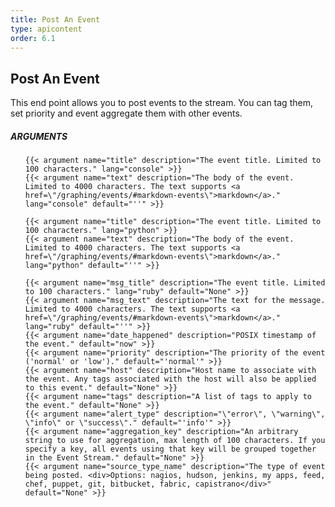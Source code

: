 ```yaml
---
title: Post An Event
type: apicontent
order: 6.1
---
```


## Post An Event
This end point allows you to post events to the stream. You can tag them, set priority and event aggregate them with other events.

##### ARGUMENTS
<ul class="arguments">

    {{< argument name="title" description="The event title. Limited to 100 characters." lang="console" >}}
    {{< argument name="text" description="The body of the event. Limited to 4000 characters. The text supports <a href=\"/graphing/events/#markdown-events\">markdown</a>." lang="console" default="''" >}}

    {{< argument name="title" description="The event title. Limited to 100 characters." lang="python" >}}
    {{< argument name="text" description="The body of the event. Limited to 4000 characters. The text supports <a href=\"/graphing/events/#markdown-events\">markdown</a>." lang="python" default="''" >}}

    {{< argument name="msg_title" description="The event title. Limited to 100 characters." lang="ruby" default="None" >}}
    {{< argument name="msg_text" description="The text for the message. Limited to 4000 characters. The text supports <a href=\"/graphing/events/#markdown-events\">markdown</a>." lang="ruby" default="''" >}}
    {{< argument name="date_happened" description="POSIX timestamp of the event." default="now" >}}
    {{< argument name="priority" description="The priority of the event ('normal' or 'low')." default="'normal'" >}}
    {{< argument name="host" description="Host name to associate with the event. Any tags associated with the host will also be applied to this event." default="None" >}}
    {{< argument name="tags" description="A list of tags to apply to the event." default="None" >}}
    {{< argument name="alert_type" description="\"error\", \"warning\", \"info\" or \"success\"." default="'info'" >}}
    {{< argument name="aggregation_key" description="An arbitrary string to use for aggregation, max length of 100 characters. If you specify a key, all events using that key will be grouped together in the Event Stream." default="None" >}}
    {{< argument name="source_type_name" description="The type of event being posted. <div>Options: nagios, hudson, jenkins, my apps, feed, chef, puppet, git, bitbucket, fabric, capistrano</div>" default="None" >}}
</ul>
